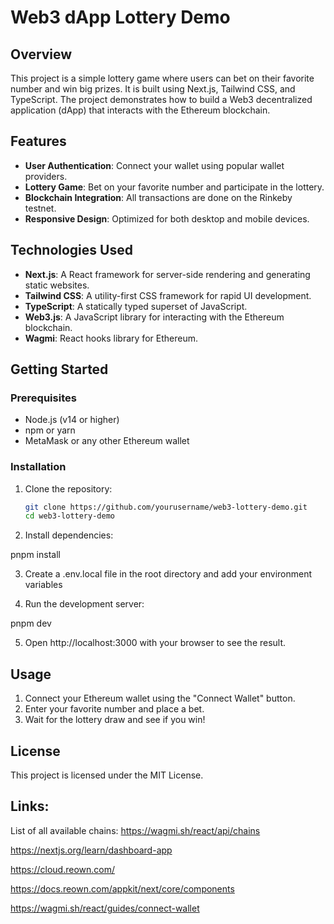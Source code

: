 # Web3 dApp Lottery Demo

## Overview

This project is a simple lottery game where users can bet on their favorite number and win big prizes. It is built using Next.js, Tailwind CSS, and TypeScript. The project demonstrates how to build a Web3 decentralized application (dApp) that interacts with the Ethereum blockchain.

## Features

- **User Authentication**: Connect your wallet using popular wallet providers.
- **Lottery Game**: Bet on your favorite number and participate in the lottery.
- **Blockchain Integration**: All transactions are done on the Rinkeby testnet.
- **Responsive Design**: Optimized for both desktop and mobile devices.

## Technologies Used

- **Next.js**: A React framework for server-side rendering and generating static websites.
- **Tailwind CSS**: A utility-first CSS framework for rapid UI development.
- **TypeScript**: A statically typed superset of JavaScript.
- **Web3.js**: A JavaScript library for interacting with the Ethereum blockchain.
- **Wagmi**: React hooks library for Ethereum.

## Getting Started

### Prerequisites

- Node.js (v14 or higher)
- npm or yarn
- MetaMask or any other Ethereum wallet

### Installation

1. Clone the repository:
   ```bash
   git clone https://github.com/yourusername/web3-lottery-demo.git
   cd web3-lottery-demo

2. Install dependencies:

pnpm install

3. Create a .env.local file in the root directory and add your environment variables

4. Run the development server:

pnpm dev

5. Open http://localhost:3000 with your browser to see the result.

## Usage
1. Connect your Ethereum wallet using the "Connect Wallet" button.
2. Enter your favorite number and place a bet.
3. Wait for the lottery draw and see if you win!



## License
This project is licensed under the MIT License.


## Links: 
List of all available chains: https://wagmi.sh/react/api/chains

https://nextjs.org/learn/dashboard-app

https://cloud.reown.com/

https://docs.reown.com/appkit/next/core/components

https://wagmi.sh/react/guides/connect-wallet
